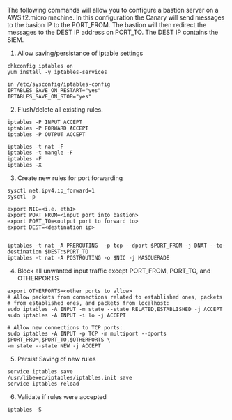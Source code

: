 
The following commands will allow you to configure a bastion server on a AWS t2.micro machine. 
In this configuration the Canary will send messages to the basion IP to the PORT_FROM. 
The bastion will then redirect the messages to the DEST IP address on PORT_TO. The DEST IP contains the SIEM. 

1) Allow saving/persistance of iptable settings
```
chkconfig iptables on
yum install -y iptables-services 

```
```
in /etc/sysconfig/iptables-config
IPTABLES_SAVE_ON_RESTART="yes"
IPTABLES_SAVE_ON_STOP="yes"

```
2) Flush/delete all existing rules. 
```
iptables -P INPUT ACCEPT
iptables -P FORWARD ACCEPT
iptables -P OUTPUT ACCEPT

iptables -t nat -F
iptables -t mangle -F
iptables -F
iptables -X
```

3) Create new rules for port forwarding
```
sysctl net.ipv4.ip_forward=1
sysctl -p

export NIC=<i.e. eth1>
export PORT_FROM=<input port into bastion>
export PORT_TO=<output port to forward to>
export DEST=<destination ip>


iptables -t nat -A PREROUTING  -p tcp --dport $PORT_FROM -j DNAT --to-destination $DEST:$PORT_TO
iptables -t nat -A POSTROUTING -o $NIC -j MASQUERADE

```

4) Block all unwanted input traffic except PORT_FROM, PORT_TO, and OTHERPORTS
```
export OTHERPORTS=<other ports to allow>
# Allow packets from connections related to established ones, packets
# from established ones, and packets from localhost:
sudo iptables -A INPUT -m state --state RELATED,ESTABLISHED -j ACCEPT
sudo iptables -A INPUT -i lo -j ACCEPT

# Allow new connections to TCP ports:
sudo iptables -A INPUT -p TCP -m multiport --dports $PORT_FROM,$PORT_TO,$OTHERPORTS \
-m state --state NEW -j ACCEPT
```

5) Persist Saving of new rules
```
service iptables save
/usr/libexec/iptables/iptables.init save
service iptables reload
```

6) Validate if rules were accepted
```
iptables -S
```
